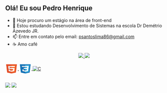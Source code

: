 ## Olá! Eu sou Pedro Henrique

- 🔭 Hoje procuro um estágio na área de front-end
- 🌱 Estou estudando Desenvolvimento de Sistemas na escola Dr Demétrio Azevedo JR.
- 📫 Entre em contato pelo email: psantoslima86@gmail.com
- ☕ Amo café

<div align="center">
  <a href="https://github.com/phlima3">
  <img height="180em" src="https://github-readme-stats.vercel.app/api?username=phlima3&show_icons=true&theme=dark&include_all_commits=true&count_private=true"/>
  <img height="180em" src="https://github-readme-stats.vercel.app/api/top-langs/?username=phlima3&layout=compact&langs_count=7&theme=dark"/>
</div>
<div style="display: inline_block"><br>
   <img align="center" alt="HTML" height="30" width="40" src="https://raw.githubusercontent.com/devicons/devicon/master/icons/html5/html5-original.svg">
  <img align="center" alt="CSS" height="30" width="40" src="https://raw.githubusercontent.com/devicons/devicon/master/icons/css3/css3-original.svg">
  <img align="center" alt="C" height="30" width="40" src="https://cdn.jsdelivr.net/gh/devicons/devicon/icons/c/c-original.svg">
  </div>
  
  ##
  
  <div> 
  
  <a href="https://www.instagram.com/phlima001/" target="_blank"><img src="https://img.shields.io/badge/-Instagram-%23E4405F?style=for-the-badge&logo=instagram&logoColor=white" target="_blank"></a>
  <a href="https://www.linkedin.com/in/pedro-henrique-dos-santos-lima-95b26821b/" target="_blank"><img src="https://img.shields.io/badge/-LinkedIn-%230077B5?style=for-the-badge&logo=linkedin&logoColor=white" target="_blank"></a> 
 

 
</div>
